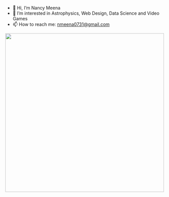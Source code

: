 - 👋 Hi, I’m Nancy Meena
- 👀 I’m interested in Astrophysics, Web Design, Data Science and Video Games
- 📫 How to reach me: nmeena0731@gmail.com

<img src="https://user-images.githubusercontent.com/74038190/225813708-98b745f2-7d22-48cf-9150-083f1b00d6c9.gif" width="500">
<br><br>

<!---
nmeena2/nmeena2 is a ✨ special ✨ repository because its `README.md` (this file) appears on your GitHub profile.
You can click the Preview link to take a look at your changes.
--->
